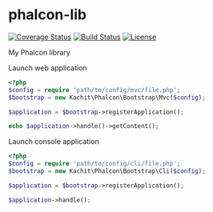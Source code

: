 phalcon-lib
===========
[![Coverage Status](https://coveralls.io/repos/Kachit/phalcon-lib/badge.svg)](https://coveralls.io/r/Kachit/phalcon-lib)
[![Build Status](https://travis-ci.org/Kachit/phalcon-lib.svg?branch=master)](https://travis-ci.org/Kachit/phalcon-lib)
[![License](https://poser.pugx.org/leaphly/cart-bundle/license.svg)](https://packagist.org/packages/leaphly/cart-bundle)

My Phalcon library

Launch web application

```php
<?php
$config = require 'path/to/config/mvc/file.php';
$bootstrap = new Kachit\Phalcon\Bootstrap\Mvc($config);

$application = $bootstrap->registerApplication();

echo $application->handle()->getContent();
```

Launch console application

```php
<?php
$config = require 'path/to/config/cli/file.php';
$bootstrap = new Kachit\Phalcon\Bootstrap\Cli($config);

$application = $bootstrap->registerApplication();

$application->handle();
```
